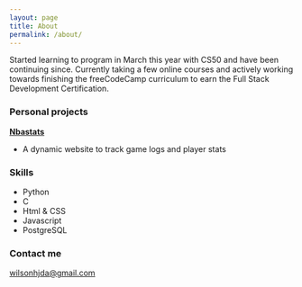 ```yaml
---
layout: page
title: About
permalink: /about/
---
```


Started learning to program in March this year with CS50 and have been continuing since.
Currently taking a few online courses and actively working towards finishing the freeCodeCamp curriculum to earn the Full Stack Development Certification.

### Personal projects
**[Nbastats](https://github.com/shroud0g/nbastats)**
* A dynamic website to track game logs and player stats

### Skills 
* Python
* C
* Html & CSS
* Javascript
* PostgreSQL

### Contact me

[wilsonhjda@gmail.com](mailto:wilsonhjda@gmail.com)
